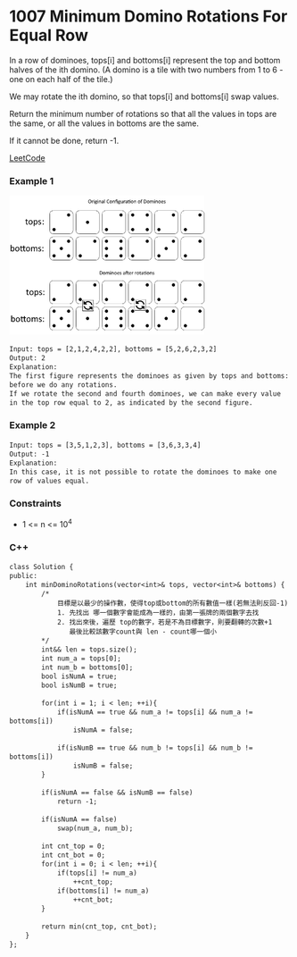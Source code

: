 # 1007 Minimum Domino Rotations For Equal Row

In a row of dominoes, tops[i] and bottoms[i] represent the top and bottom halves of the ith domino. (A domino is a tile with two numbers from 1 to 6 - one on each half of the tile.)

We may rotate the ith domino, so that tops[i] and bottoms[i] swap values.

Return the minimum number of rotations so that all the values in tops are the same, or all the values in bottoms are the same.

If it cannot be done, return -1.

[LeetCode](https://leetcode.cn/problems/minimum-domino-rotations-for-equal-row/)


### Example 1

<img src="img/1007.png" width = "350"/>

```
Input: tops = [2,1,2,4,2,2], bottoms = [5,2,6,2,3,2]
Output: 2
Explanation: 
The first figure represents the dominoes as given by tops and bottoms: before we do any rotations.
If we rotate the second and fourth dominoes, we can make every value in the top row equal to 2, as indicated by the second figure.
```

### Example 2

```
Input: tops = [3,5,1,2,3], bottoms = [3,6,3,3,4]
Output: -1
Explanation: 
In this case, it is not possible to rotate the dominoes to make one row of values equal.
```

### Constraints

* 1 <= n <= 10<sup>4</sup>

### C++ 

```
class Solution {
public:
    int minDominoRotations(vector<int>& tops, vector<int>& bottoms) {
        /*
            目標是以最少的操作數，使得top或bottom的所有數值一樣(若無法則反回-1)
            1. 先找出 哪一個數字會能成為一樣的，由第一張牌的兩個數字去找
            2. 找出來後，遍歷 top的數字，若是不為目標數字，則要翻轉的次數+1
               最後比較該數字count與 len - count哪一個小 
        */
        int&& len = tops.size();
        int num_a = tops[0];
        int num_b = bottoms[0];
        bool isNumA = true;
        bool isNumB = true;

        for(int i = 1; i < len; ++i){
            if(isNumA == true && num_a != tops[i] && num_a != bottoms[i])
                isNumA = false;
            
            if(isNumB == true && num_b != tops[i] && num_b != bottoms[i])
                isNumB = false;
        }

        if(isNumA == false && isNumB == false)
            return -1;
        
        if(isNumA == false)
            swap(num_a, num_b);
        
        int cnt_top = 0;
        int cnt_bot = 0;
        for(int i = 0; i < len; ++i){
            if(tops[i] != num_a)
                ++cnt_top;
            if(bottoms[i] != num_a)
                ++cnt_bot;
        }

        return min(cnt_top, cnt_bot);
    }
};
```